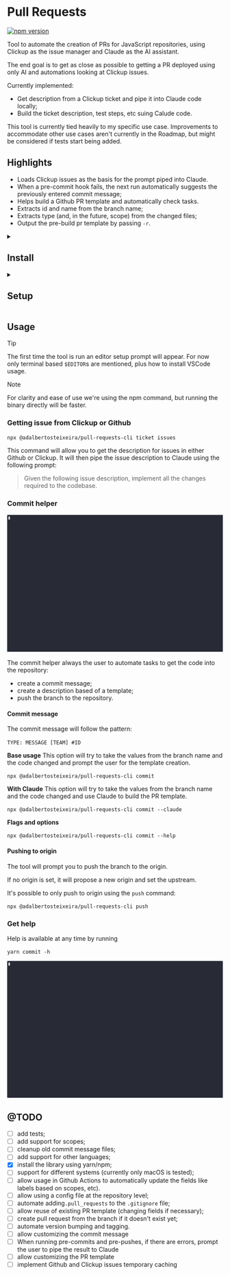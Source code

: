 # Pull Requests

[![npm version](https://img.shields.io/npm/v/@adalbertosteixeira/pull-requests-cli.svg)](https://www.npmjs.com/package/@adalbertosteixeira/pull-requests-cli)

Tool to automate the creation of PRs for JavaScript repositories, using Clickup as the issue manager
and Claude as the AI assistant.

The end goal is to get as close as possible to getting a PR deployed using only AI and automations
looking at Clickup issues.

Currently implemented:

- Get description from a Clickup ticket and pipe it into Claude code locally;
- Build the ticket description, test steps, etc suing Calude code.

This tool is currently tied heavily to my specific use case. Improvements to accommodate other use
cases aren't currently in the Roadmap, but might be considered if tests start being added.

## Highlights
- Loads Clickup issues as the basis for the prompt piped into Claude.
- When a pre-commit hook fails, the next run automatically suggests the previously entered commit
message;
- Helps build a Github PR template and automatically check tasks.
- Extracts id and name from the branch name;
- Extracts type (and, in the future, scope) from the changed files;
- Output the pre-build pr template by passing `-r`.

<details>
<summary>

## Install

</summary>

### Install from npm (Recommended)

Install globally:
```bash
npm install -g @adalbertosteixeira/pull-requests-cli@latest
```

Or install as a dev dependency in your project:
```bash
npm install --save-dev  @adalbertosteixeira/pull-requests-cli@latest
```

Then add a script to your `package.json`:
```json
{
  "scripts": {
    "commit": "npx @adalbertosteixeira/pull-requests-cli commit",
    "issue": "npx @adalbertosteixeira/pull-requests-cli ticket issue ******",
  }
}
```

The package includes pre-built binaries for:
- macOS (x64, arm64)
- Linux (x64)
- Windows (x64)

### Download binary
Navigate to the releases tab and download the latest `pull_requests` file for your platform.

### Build from source
Clone the repository and run

```bash
cargo build --release
```

For npm package maintainers, build all platforms:
```bash
npm run build
```

Add `.pull_requests` to your `.gitignore`.

> [!TIP]
> If installing through download or local build, add the resulting binary to the path: `export PATH="$PATH:/User/folder/"`.
</details>

<details>
<summary>

## Setup

</summary>

### Add Clickup keys
```
export CLICKUP_API_KEY= ********************************************
export CLICKUP_WORKSPACE_ID=**********
```


### Install Claude Code
See documentation at [anthropic](https://www.anthropic.com/claude-code).

</details>


## Usage

> [!TIP]
> The first time the tool is run an editor setup prompt will appear. For now only terminal based
`$EDITOR`s are mentioned, plus how to install VSCode usage.

> [!NOTE]
> For clarity and ease of use we're using the npm command, but running the binary directly will be faster.

### Getting issue from Clickup  or Github
```
npx @adalbertosteixeira/pull-requests-cli ticket issues
```

This command will allow you to get the description for issues in either Github or Clickup. It will
then pipe the issue description to Claude using the following prompt:


> Given the following issue description, implement all the changes required to the codebase.


### Commit helper

![demo](static_files/first.gif)

The commit helper always the user to automate tasks to get the code into the repository:
- create a commit message;
- create a description based of a template;
- push the branch to the repository.

#### Commit message

The commit message will follow the pattern:

`TYPE: MESSAGE [TEAM] #ID`

**Base usage**
This option will try to take the values from the branch name and the code changed and prompt the
user for the template creation.

```{sh}
npx @adalbertosteixeira/pull-requests-cli commit
```


**With Claude**
This option will try to take the values from the branch name and the code changed and use Claude to
build the PR template.
```{sh}
npx @adalbertosteixeira/pull-requests-cli commit --claude
```

**Flags and options**
```{sh}
npx @adalbertosteixeira/pull-requests-cli commit --help
```

#### Pushing to origin

The tool will prompt you to push the branch to the origin.

If no origin is set, it will propose a new origin and set the upstream.

It's possible to only push to origin using the `push` command:

```{sh}
npx @adalbertosteixeira/pull-requests-cli push
```


### Get help

Help is available at any time by running
```{sh}
yarn commit -h
```
![help](static_files/help.gif)


## @TODO
- [ ] add tests;
- [ ] add support for scopes;
- [ ] cleanup old commit message files;
- [ ] add support for other languages;
- [x] install the library using yarn/npm;
- [ ] support for different systems (currently only macOS is tested);
- [ ] allow usage in Github Actions to automatically update the fields like labels based on scopes,
etc).
- [ ] allow using a config file at the repository level;
- [ ] automate adding`.pull_requests` to the `.gitignore` file;
- [ ] allow reuse of existing PR template (changing fields if necessary);
- [ ] create pull request from the branch if it doesn't exist yet;
- [ ] automate version bumping and tagging.
- [ ] allow customizing the commit message 
- [ ] When running pre-commits and pre-pushes, if there are errors, prompt the user to pipe the
result to Claude
- [ ] allow customizing the PR template 
- [ ] implement Github and Clickup issues temporary caching
